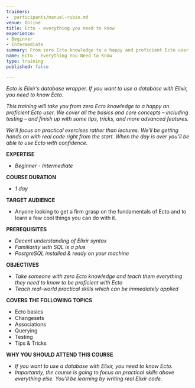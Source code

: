 ```yaml
---
trainers:
- _participants/manuel-rubio.md
venue: Online
title: Ecto - everything you need to know
experience:
- Beginner
- Intermediate
summary: From zero Ecto knowledge to a happy and proficient Ecto user
name: Ecto - Everything You Need to Know
type: training
published: false

---
```

_Ecto is Elixir’s database wrapper. If you want to use a database with Elixir, you need to know Ecto._

_This training will take you from zero Ecto knowledge to a happy an proficient Ecto user. We cover all the basics and core concepts – including testing – and finish up with some tips, tricks, and more advanced features._

_We’ll focus on practical exercises rather than lectures. We’ll be getting hands on with real code right from the start. When the day is over you’ll be able to use Ecto with confidence._

**EXPERTISE**

* _Beginner - Intermediate_

**COURSE DURATION**

* _1 day_

**TARGET AUDIENCE**

* Anyone looking to get a firm grasp on the fundamentals of Ecto and to learn a few cool things you can do with it.

**PREREQUISITES**

* _Decent understanding of Elixir syntax_
* _Familiarity with SQL is a plus_
* _PostgreSQL installed & ready on your machine_

**OBJECTIVES**

* _Take someone with zero Ecto knowledge and teach them everything they need to know to be proficient with Ecto_
* _Teach real-world practical skills which can be immediately applied_

**COVERS THE FOLLOWING TOPICS**

* Ecto basics
* Changesets
* Associations
* Querying
* Testing
* Tips & Tricks

**WHY YOU SHOULD ATTEND THIS COURSE**

* _If you want to use a database with Elixir, you need to know Ecto._
* _Importantly, the course is going to focus on practical skills above everything else. You’ll be learning by writing real Elixir code._